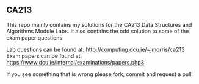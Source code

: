 ## CA213

This repo mainly contains my solutions for the CA213 Data Structures and Algorithms Module Labs.
It also contains the odd solution to some of the exam paper questions.

Lab questions can be found at: http://computing.dcu.ie/~jmorris/ca213
Exam papers can be found at: https://www.dcu.ie/internal/examinations/papers.php3

If you see something that is wrong please fork, commit and request a pull.
